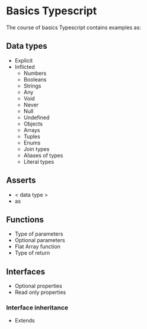 # Basics Typescript

The course of basics Typescript contains examples as:

## Data types

- Explicit
- Inflicted
    - Numbers
    - Booleans
    - Strings
    - Any
    - Void
    - Never
    - Null
    - Undefined
    - Objects
    - Arrays
    - Tuples
    - Enums
    - Join types
    - Aliases of types
    - Literal types

## Asserts

- < data type >
- as

## Functions

- Type of parameters
- Optional parameters
- Flat Array function
- Type of return

## Interfaces

- Optional properties
- Read only properties

### Interface inheritance

- Extends